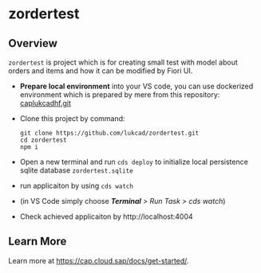 # zordertest

## Overview

`zordertest` is project which is for creating small test with model about orders and items and how it can be modified by Fiori UI.


- **Prepare local environment** into your VS code, you can use dockerized environment which is prepared by mere from this repository: [caplukcadhf.git](https://github.com/lukcad/caplukcadhf.git)
- Clone this project by command:
  
      git clone https://github.com/lukcad/zordertest.git
      cd zordertest
      npm i

- Open a new terminal and run `cds deploy` to initialize local persistence sqlite database `zordertest.sqlite`
- run applicaiton by using `cds watch`
- (in VS Code simply choose _**Terminal** > Run Task > cds watch_)
- Check achieved applicaiton by http://localhost:4004



## Learn More

Learn more at https://cap.cloud.sap/docs/get-started/.
